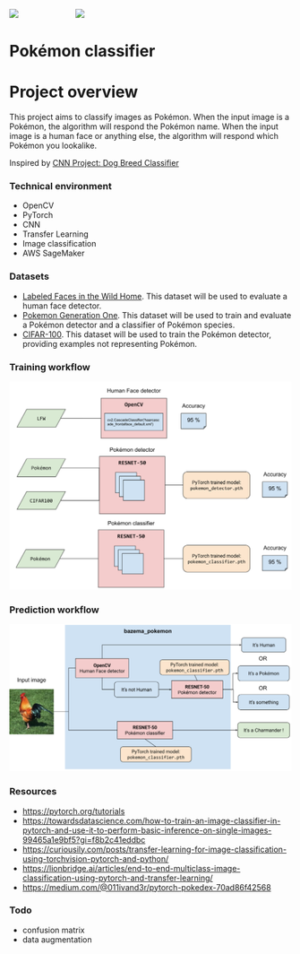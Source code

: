 <img src="https://cdn.worldvectorlogo.com/logos/pokemon-17.svg" height="80" />&nbsp;&nbsp;&nbsp;&nbsp;&nbsp;&nbsp;&nbsp;&nbsp;&nbsp;&nbsp;&nbsp;&nbsp;&nbsp;&nbsp;&nbsp;&nbsp;&nbsp;&nbsp;&nbsp;&nbsp;&nbsp;&nbsp;&nbsp;&nbsp;&nbsp;&nbsp;<img src="https://cdn.worldvectorlogo.com/logos/pokemon-13.svg" height="80" />

Pokémon classifier
==================


# Project overview

This project aims to classify images as Pokémon. When the input image is a Pokémon, the algorithm will respond the
Pokémon name. When the input image is a human face or anything else, the algorithm will respond which Pokémon you
lookalike.

Inspired by [CNN Project: Dog Breed Classifier](https://github.com/udacity/deep-learning-v2-pytorch/tree/master/project-dog-classification)

### Technical environment
- OpenCV
- PyTorch
- CNN
- Transfer Learning
- Image classification  
- AWS SageMaker

### Datasets
- [Labeled Faces in the Wild Home](http://vis-www.cs.umass.edu/lfw/lfw.tgz).
  This dataset will be used to evaluate a human face detector.
- [Pokemon Generation One](https://www.kaggle.com/lantian773030/pokemonclassificationone). 
  This dataset will be used to train and evaluate a Pokémon detector and a classifier of Pokémon species.
- [CIFAR-100](https://www.cs.toronto.edu/~kriz/cifar-100-python.tar.gz).
  This dataset will be used to train the Pokémon detector, providing examples not representing Pokémon.

### Training workflow

![train.svg](images/train.svg)

### Prediction workflow

![predict.svg](images/predict.svg)

### Resources

- https://pytorch.org/tutorials
- https://towardsdatascience.com/how-to-train-an-image-classifier-in-pytorch-and-use-it-to-perform-basic-inference-on-single-images-99465a1e9bf5?gi=f8b2c41eddbc
- https://curiousily.com/posts/transfer-learning-for-image-classification-using-torchvision-pytorch-and-python/
- https://lionbridge.ai/articles/end-to-end-multiclass-image-classification-using-pytorch-and-transfer-learning/
- https://medium.com/@011ivand3r/pytorch-pokedex-70ad86f42568


### Todo
- confusion matrix
- data augmentation
